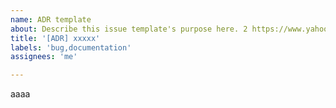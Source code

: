 ```yaml
---
name: ADR template
about: Describe this issue template's purpose here. 2 https://www.yahoo.co.jp/
title: '[ADR] xxxxx'
labels: 'bug,documentation'
assignees: 'me'

---
```



aaaa

